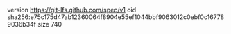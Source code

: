 version https://git-lfs.github.com/spec/v1
oid sha256:e75c175d47ab12360064f8904e55ef1044bbf9063012c0ebf0c167789036b34f
size 740
